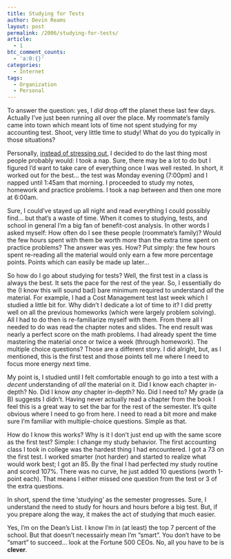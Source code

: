 ```yaml
---
title: Studying for Tests
author: Devin Reams
layout: post
permalink: /2006/studying-for-tests/
article:
  - 1
btc_comment_counts:
  - 'a:0:{}'
categories:
  - Internet
tags:
  - Organization
  - Personal
---
```

To answer the question: yes, I *did* drop off the planet these last few days. Actually I&#8217;ve just been running all over the place. My roommate&#8217;s family came into town which meant lots of time not spent studying for my accounting test. Shoot, very little time to study! What do you do typically in those situations?

Personally, [instead of stressing out][1], I decided to do the last thing most people probably would: I took a nap. Sure, there may be a lot to do but I figured I&#8217;d want to take care of everything once I was well rested. In short, it worked out for the best&#8230; the test was Monday evening (7:00pm) and I napped until 1:45am that morning. I proceeded to study my notes, homework and practice problems. I took a nap between and then one more at 6:00am.

Sure, I could&#8217;ve stayed up all night and read everything I could possibly find&#8230; but that&#8217;s a waste of time. When it comes to studying, tests, and school in general I&#8217;m a big fan of benefit-cost analysis. In other words I asked myself: How often do I see these people (roommate&#8217;s family)? Would the few hours spent with them be worth more than the extra time spent on practice problems? The answer was yes. How? Put simply: the few hours spent re-reading all the material would only earn a few more percentage points. Points which can easily be made up later&#8230;

So how do I go about studying for tests? Well, the first test in a class is always the best. It sets the pace for the rest of the year. So, I essentially do the (I know this will sound bad) bare minimum required to understand <span style="font-style: italic">all</span> the material. For example, I had a Cost Management test last week which I studied a little bit for. Why didn&#8217;t I dedicate a lot of time to it? I did pretty well on all the previous homeworks (which were largely problem solving). All I had to do then is re-familiarize myself with them. From there all I needed to do was read the chapter notes and slides. The end result was nearly a perfect score on the math problems. I had already spent the time mastering the material once or twice a week (through homework). The multiple choice questions? Those are a different story. I did alright, but, as I mentioned, this is the first test and those points tell me where I need to focus more energy next time.

My point is, I studied until I felt comfortable enough to go into a test with a *decent* understanding of <span style="font-style: italic">all</span> the material on it. Did I know each chapter in-depth? No. Did I know <span style="font-style: italic">any</span> chapter in-depth? No. Did I need to? My grade (a B) suggests I didn&#8217;t. Having never actually read a chapter from the book I feel this is a great way to set the bar for the rest of the semester. It&#8217;s quite obvious where I need to go from here. I need to read a bit more and make sure I&#8217;m familiar with multiple-choice questions. Simple as that.

How do I know this works? Why is it I don&#8217;t just end up with the same score as the first test? Simple: I change my study behavior. The first accounting class I took in college was the hardest thing I had encountered. I got a 73 on the first test. I worked smarter (not harder) and started to realize what would work best; I got an 85. By the final I had perfected my study routine and scored 107%. There was no curve, he just added 10 questions (worth 1-point each). That means I either missed one question from the test or 3 of the extra questions.

In short, spend the time &#8216;studying&#8217; as the semester progresses. Sure, I understand the need to study for hours and hours before a big test. But, if you prepare along the way, it makes the act of studying that much easier.

Yes, I&#8217;m on the Dean&#8217;s List. I know I&#8217;m in (at least) the top 7 percent of the school. But that doesn&#8217;t necessairly mean I&#8217;m &#8220;smart&#8221;. You don&#8217;t have to be &#8220;smart&#8221; to succeed&#8230; look at the Fortune 500 CEOs. No, all you have to be is <span style="font-weight: bold">clever</span>.

 [1]: https://devin.reams.me/2006/dealing-with-stress-proactive/